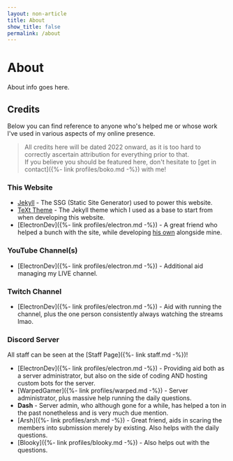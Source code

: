 ```yaml
---
layout: non-article
title: About
show_title: false
permalink: /about
---
```


# About

About info goes here.

## Credits

Below you can find reference to anyone who's helped me or whose work I've used in various aspects of my online presence.

> All credits here will be dated 2022 onward, as it is too hard to correctly ascertain attribution for everything prior to that.  
> If you believe you should be featured here, don't hesitate to [get in contact]({%- link profiles/boko.md -%}) with me!

### This Website
- [Jekyll](http://jekyllrb.com/) - The SSG (Static Site Generator) used to power this website.
- [TeXt Theme](https://github.com/kitian616/jekyll-TeXt-theme) - The Jekyll theme which I used as a base to start from when developing this website.
- [ElectronDev]({%- link profiles/electron.md -%}) - A great friend who helped a bunch with the site, while developing [his own](https://electrondev.uk/) alongside mine.

### YouTube Channel(s)
- [ElectronDev]({%- link profiles/electron.md -%}) - Additional aid managing my LIVE channel.

### Twitch Channel
- [ElectronDev]({%- link profiles/electron.md -%}) - Aid with running the channel, plus the one person consistently always watching the streams lmao.

### Discord Server
All staff can be seen at the [Staff Page]({%- link staff.md -%})!
- [ElectronDev]({%- link profiles/electron.md -%}) - Providing aid both as a server administrator, but also on the side of coding AND hosting custom bots for the server.
- [WarpedGamer]({%- link profiles/warped.md -%}) - Server administrator, plus massive help running the daily questions.
- **Dash** - Server admin, who although gone for a while, has helped a ton in the past nonetheless and is very much due mention.
- [Arsh]({%- link profiles/arsh.md -%}) - Great friend, aids in scaring the members into submission merely by existing. Also helps with the daily questions.
- [Blooky]({%- link profiles/blooky.md -%}) - Also helps out with the questions.
